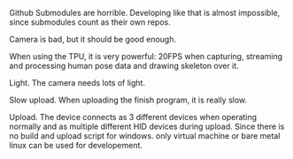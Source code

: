 Github Submodules are horrible. Developing like that is almost impossible, since submodules count as their own repos.

Camera is bad, but it should be good enough.

When using the TPU, it is very powerful: 20FPS when capturing, streaming and processing human pose data and drawing skeleton over it.

Light. The camera needs lots of light.

Slow upload. When uploading the finish program, it is really slow.

Upload. The device connects as 3 different devices when operating normally and as multiple different HID devices during upload. Since there is no build and upload script for windows. only virtual machine or bare metal linux can be used for developement.

